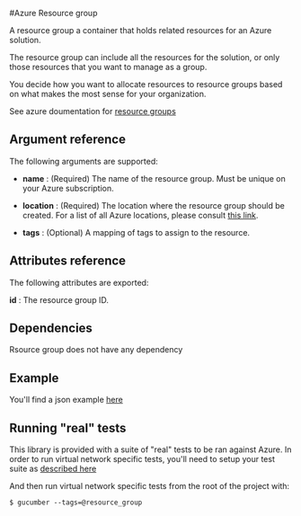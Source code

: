 #Azure Resource group

A resource group a container that holds related resources for an Azure solution. 

The resource group can include all the resources for the solution, or only those resources that you want to manage as a group. 

You decide how you want to allocate resources to resource groups based on what makes the most sense for your organization.

See azure doumentation for [resource groups](https://docs.microsoft.com/en-us/azure/azure-resource-manager/resource-group-overview#resource-groups)

## Argument reference

The following arguments are supported:

- **name** :  (Required) The name of the resource group. Must be unique on your Azure subscription.

- **location** :  (Required) The location where the resource group should be created. For a list of all Azure locations, please consult [this link](https://azure.microsoft.com/en-us/regions/).

- **tags** :  (Optional) A mapping of tags to assign to the resource.

## Attributes reference

The following attributes are exported:

**id** : The resource group ID.

## Dependencies

Rsource group does not have any dependency

## Example

You'll find a json example [here](../../../internal/definitions/rg_create.json)

## Running "real" tests

This library is provided with a suite of "real" tests to be ran against Azure. In order to run virtual network specific tests, you'll need to setup your test suite as [described here](../../../internal/)

And then run virtual network specific tests from the root of the project with:

```
$ gucumber --tags=@resource_group

